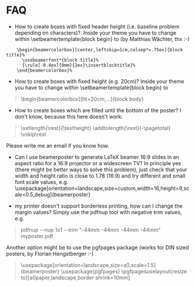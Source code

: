 # FAQ

* How to create boxes with fixed header height (i.e. baseline problem depending on characters)?.
Inside your theme you have to change within \setbeamertemplate{block begin} to (by Matthias Wächter, thx :-)

```
    \begin{beamercolorbox}[center,leftskip=1cm,colsep*=.75ex]{block title}%
      \usebeamerfont*{block title}%
      {\rule[-0.4ex]{0mm}{2ex}\insertblocktitle}%
    \end{beamercolorbox}%
```
  
* How to create boxes with fixed height (e.g. 20cm)?
Inside your theme you have to change within \setbeamertemplate{block begin} to

>\begin{beamercolorbox}[ht=20cm,...]{block body}
  
* How to create boxes which are filled until the bottom of the poster?
I don't know, because this here doesn't work:

> \setlength{\rest}{\textheight}
> \addtolength{\rest}{-\pagetotal}
> \vskip\rest

Please write me an email if you know how.

* Can I use beamerposter to generate LaTeX beamer 16:9 slides in an aspect ratio for a 16:9 projector or a widescreen TV?
In principle yes (there might be better ways to solve this problem), just check that your width and height ratio is close to 1.78 (16:9) and try different and small font scale values, e.g.
\usepackage[orientation=landscape,size=custom,width=16,height=9,scale=0.5,debug]{beamerposter} 
  

* my printer doesn't support borderless printing, how can I change the margin values?
Simply use the pdfnup tool with negative trim values, e.g.
                                                    
>    pdfnup --nup 1x1 --trim "-44mm -44mm -44mm -44mm" myposter.pdf
  
Another option might be to use the pgfpages package (works for DIN sized posters, by Florian Hengstberger :-)
                          
>  \usepackage[orientation=landscape,size=a0,scale=1.5]{beamerposter}
>  \usepackage{pgfpages}
>  \pgfpagesuselayout{resize to}[a0paper,landscape,border shrink=10mm]
